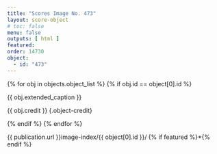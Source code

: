 ```yaml
---
title: "Scores Image No. 473"
layout: score-object
# toc: false
menu: false
outputs: [ html ]
featured: 
order: 14730
object:
  - id: "473"
---
```


{% for obj in objects.object_list %}
{% if obj.id == object[0].id %}

{{ obj.extended_caption }}

{{ obj.credit }} {.object-credit}

{% endif %}
{% endfor %}

<div class="object-credit object-url is-print-only">

{{ publication.url }}image-index/{{ object[0].id }}/ {% if featured %}*{% endif %}

</div>
